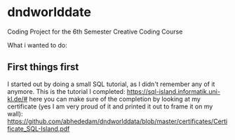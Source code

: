# dndworlddate
Coding Project for the 6th Semester Creative Coding Course

What i wanted to do: 

## First things first 
I started out by doing a small SQL tutorial, as I didn't remember any of it anymore. This is the tutorial I completed:
https://sql-island.informatik.uni-kl.de/#
here you can make sure of the completion by looking at my certificate (yes I am very proud of it and printed it out to frame it on my wall):
https://github.com/abhededam/dndworlddata/blob/master/certificates/Certificate_SQL-Island.pdf

